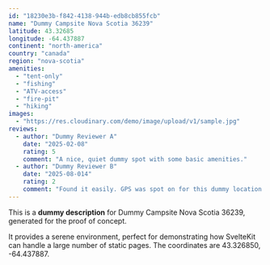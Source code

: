 ```yaml
---
id: "18230e3b-f842-4138-944b-edb8cb855fcb"
name: "Dummy Campsite Nova Scotia 36239"
latitude: 43.32685
longitude: -64.437887
continent: "north-america"
country: "canada"
region: "nova-scotia"
amenities:
  - "tent-only"
  - "fishing"
  - "ATV-access"
  - "fire-pit"
  - "hiking"
images:
  - "https://res.cloudinary.com/demo/image/upload/v1/sample.jpg"
reviews:
  - author: "Dummy Reviewer A"
    date: "2025-02-08"
    rating: 5
    comment: "A nice, quiet dummy spot with some basic amenities."
  - author: "Dummy Reviewer B"
    date: "2025-08-014"
    rating: 2
    comment: "Found it easily. GPS was spot on for this dummy location."
---
```


This is a **dummy description** for Dummy Campsite Nova Scotia 36239, generated for the proof of concept.

It provides a serene environment, perfect for demonstrating how SvelteKit can handle a large number of static pages. The coordinates are 43.326850, -64.437887.
